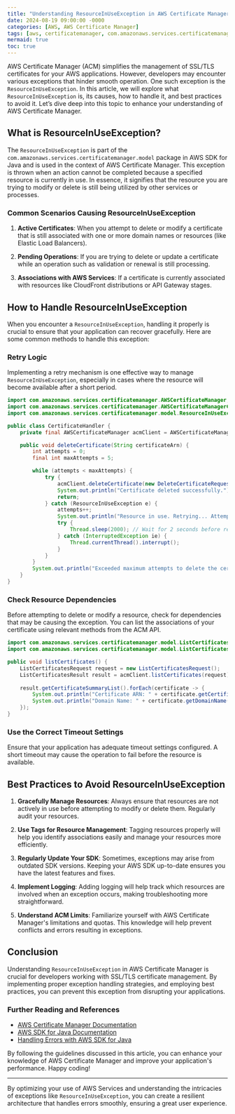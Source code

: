 ```yaml
---
title: "Understanding ResourceInUseException in AWS Certificate Manager: A Comprehensive Guide"
date: 2024-08-19 09:00:00 -0000
categories: [AWS, AWS Certificate Manager]
tags: [aws, certificatemanager, com.amazonaws.services.certificatemanager.model]
mermaid: true
toc: true
---
```



AWS Certificate Manager (ACM) simplifies the management of SSL/TLS certificates for your AWS applications. However, developers may encounter various exceptions that hinder smooth operation. One such exception is the `ResourceInUseException`. In this article, we will explore what `ResourceInUseException` is, its causes, how to handle it, and best practices to avoid it. Let’s dive deep into this topic to enhance your understanding of AWS Certificate Manager.

## What is ResourceInUseException?

The `ResourceInUseException` is part of the `com.amazonaws.services.certificatemanager.model` package in AWS SDK for Java and is used in the context of AWS Certificate Manager. This exception is thrown when an action cannot be completed because a specified resource is currently in use. In essence, it signifies that the resource you are trying to modify or delete is still being utilized by other services or processes.

### Common Scenarios Causing ResourceInUseException

1. **Active Certificates**: When you attempt to delete or modify a certificate that is still associated with one or more domain names or resources (like Elastic Load Balancers).
   
2. **Pending Operations**: If you are trying to delete or update a certificate while an operation such as validation or renewal is still processing.

3. **Associations with AWS Services**: If a certificate is currently associated with resources like CloudFront distributions or API Gateway stages.

## How to Handle ResourceInUseException

When you encounter a `ResourceInUseException`, handling it properly is crucial to ensure that your application can recover gracefully. Here are some common methods to handle this exception:

### Retry Logic

Implementing a retry mechanism is one effective way to manage `ResourceInUseException`, especially in cases where the resource will become available after a short period.

```java
import com.amazonaws.services.certificatemanager.AWSCertificateManager;
import com.amazonaws.services.certificatemanager.AWSCertificateManagerClientBuilder;
import com.amazonaws.services.certificatemanager.model.ResourceInUseException;

public class CertificateHandler {
    private final AWSCertificateManager acmClient = AWSCertificateManagerClientBuilder.defaultClient();

    public void deleteCertificate(String certificateArn) {
        int attempts = 0;
        final int maxAttempts = 5;

        while (attempts < maxAttempts) {
            try {
                acmClient.deleteCertificate(new DeleteCertificateRequest().withCertificateArn(certificateArn));
                System.out.println("Certificate deleted successfully.");
                return;
            } catch (ResourceInUseException e) {
                attempts++;
                System.out.println("Resource in use. Retrying... Attempt " + attempts);
                try {
                    Thread.sleep(2000); // Wait for 2 seconds before retrying
                } catch (InterruptedException ie) {
                    Thread.currentThread().interrupt();
                }
            }
        }
        System.out.println("Exceeded maximum attempts to delete the certificate.");
    }
}
```

### Check Resource Dependencies

Before attempting to delete or modify a resource, check for dependencies that may be causing the exception. You can list the associations of your certificate using relevant methods from the ACM API.

```java
import com.amazonaws.services.certificatemanager.model.ListCertificatesRequest;
import com.amazonaws.services.certificatemanager.model.ListCertificatesResult;

public void listCertificates() {
    ListCertificatesRequest request = new ListCertificatesRequest();
    ListCertificatesResult result = acmClient.listCertificates(request);
    
    result.getCertificateSummaryList().forEach(certificate -> {
        System.out.println("Certificate ARN: " + certificate.getCertificateArn());
        System.out.println("Domain Name: " + certificate.getDomainName());
    });
}
```

### Use the Correct Timeout Settings

Ensure that your application has adequate timeout settings configured. A short timeout may cause the operation to fail before the resource is available.

## Best Practices to Avoid ResourceInUseException

1. **Gracefully Manage Resources**: Always ensure that resources are not actively in use before attempting to modify or delete them. Regularly audit your resources.

2. **Use Tags for Resource Management**: Tagging resources properly will help you identify associations easily and manage your resources more efficiently.

3. **Regularly Update Your SDK**: Sometimes, exceptions may arise from outdated SDK versions. Keeping your AWS SDK up-to-date ensures you have the latest features and fixes.

4. **Implement Logging**: Adding logging will help track which resources are involved when an exception occurs, making troubleshooting more straightforward.

5. **Understand ACM Limits**: Familiarize yourself with AWS Certificate Manager's limitations and quotas. This knowledge will help prevent conflicts and errors resulting in exceptions.

## Conclusion

Understanding `ResourceInUseException` in AWS Certificate Manager is crucial for developers working with SSL/TLS certificate management. By implementing proper exception handling strategies, and employing best practices, you can prevent this exception from disrupting your applications. 

### Further Reading and References

- [AWS Certificate Manager Documentation](https://docs.aws.amazon.com/acm/latest/userguide/acm-overview.html)
- [AWS SDK for Java Documentation](https://docs.aws.amazon.com/sdk-for-java/latest/developer-guide/home.html)
- [Handling Errors with AWS SDK for Java](https://docs.aws.amazon.com/sdk-for-java/latest/developer-guide/errors.html)

By following the guidelines discussed in this article, you can enhance your knowledge of AWS Certificate Manager and improve your application's performance. Happy coding!

---

By optimizing your use of AWS Services and understanding the intricacies of exceptions like `ResourceInUseException`, you can create a resilient architecture that handles errors smoothly, ensuring a great user experience.